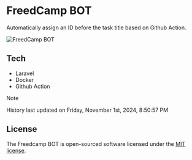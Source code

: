 # FreedCamp BOT

Automatically assign an ID before the task title based on Github Action.

![FreedCamp BOT](https://repository-images.githubusercontent.com/737932867/7d34798b-2680-471c-b089-a78a718d3d6a)

## Tech

- Laravel
- Docker
- Github Action

> [!NOTE]  
> History last updated on Friday, November 1st, 2024, 8:50:57 PM

## License

The Freedcamp BOT is open-sourced software licensed under the [MIT license](https://opensource.org/licenses/MIT).
